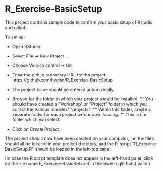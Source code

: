 # R_Exercise-BasicSetup


This project contains sample code to confirm your basic setup of Rstudio and github.

To set up:
* Open RStudio
* Select File → New Project ...
* Choose Version control → Git
* Enter the github repository URL for the project: https://github.com/hyginn/R_Exercise-BasicSetup
* The project name should be entered automatically.
* Browse for the folder in which your project should be installed.
** You should have created a "Workshop" or "Project" folder in which you collect the various modules' "projects".
** Within this folder, create a separate folder for each project before downloading.
** This is the folder which you select.

* Click on Create Project.

The project should now have been created on your computer, i.e. the files should all be located in your project directory, and the R-script "R_Exercise-BasicSetup.R" should be loaded in the left-top pane.

(In case the R script template does not appear in the left-hand pane, click on the file name R_Exercise-BasicSetup.R in the lower-right hand pane.)

